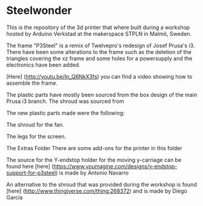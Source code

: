 Steelwonder
===========

This is the repository of the 3d printer that where built during a workshop hosted by Arduino Verkstad at the makerspace STPLN in Malmö, Sweden.

The frame "P3Steel" is a remix of Twelvepro's redesign of Josef Prusa's i3. There have been some alterations to the frame such as the deletion of the triangles covering the xz frame and some holes for a powersupply and the electronics have been added. 

[Here] (http://youtu.be/In_Q6NkX3fs) you can find a video showing how to assemble the frame.

The plastic parts have mostly been sourced from the box design of the main Prusa i3 branch. The shroud was sourced from 

The new plastic parts made were the following:

The shroud for the fan.

The legs for the screen.

The Extras Folder
There are some add-ons for the printer in this folder

The source for the Y-endstop holder for the moving y-carriage can be found here [here] (https://www.youmagine.com/designs/y-endstop-support-for-p3steel) is made by Antonio Navarro

An alternative to the shroud that was provided during the workshop is found [here] (http://www.thingiverse.com/thing:268372) and is made by Diego García

